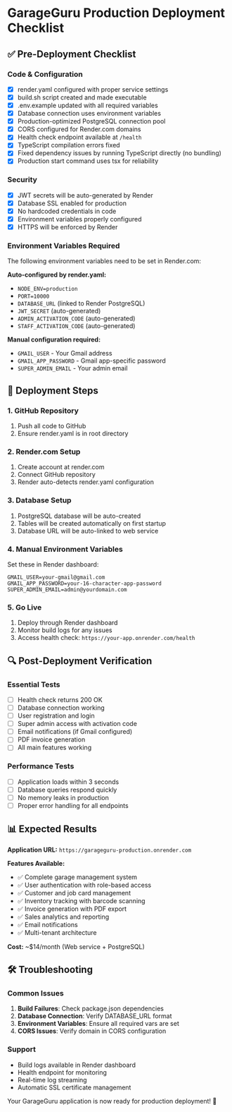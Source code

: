 # GarageGuru Production Deployment Checklist

## ✅ Pre-Deployment Checklist

### Code & Configuration
- [x] render.yaml configured with proper service settings
- [x] build.sh script created and made executable
- [x] .env.example updated with all required variables
- [x] Database connection uses environment variables
- [x] Production-optimized PostgreSQL connection pool
- [x] CORS configured for Render.com domains
- [x] Health check endpoint available at `/health`
- [x] TypeScript compilation errors fixed
- [x] Fixed dependency issues by running TypeScript directly (no bundling)
- [x] Production start command uses tsx for reliability

### Security
- [x] JWT secrets will be auto-generated by Render
- [x] Database SSL enabled for production
- [x] No hardcoded credentials in code
- [x] Environment variables properly configured
- [x] HTTPS will be enforced by Render

### Environment Variables Required
The following environment variables need to be set in Render.com:

**Auto-configured by render.yaml:**
- `NODE_ENV=production`
- `PORT=10000`
- `DATABASE_URL` (linked to Render PostgreSQL)
- `JWT_SECRET` (auto-generated)
- `ADMIN_ACTIVATION_CODE` (auto-generated)
- `STAFF_ACTIVATION_CODE` (auto-generated)

**Manual configuration required:**
- `GMAIL_USER` - Your Gmail address
- `GMAIL_APP_PASSWORD` - Gmail app-specific password
- `SUPER_ADMIN_EMAIL` - Your admin email

## 🚀 Deployment Steps

### 1. GitHub Repository
1. Push all code to GitHub
2. Ensure render.yaml is in root directory

### 2. Render.com Setup
1. Create account at render.com
2. Connect GitHub repository
3. Render auto-detects render.yaml configuration

### 3. Database Setup
1. PostgreSQL database will be auto-created
2. Tables will be created automatically on first startup
3. Database URL will be auto-linked to web service

### 4. Manual Environment Variables
Set these in Render dashboard:
```
GMAIL_USER=your-gmail@gmail.com
GMAIL_APP_PASSWORD=your-16-character-app-password
SUPER_ADMIN_EMAIL=admin@yourdomain.com
```

### 5. Go Live
1. Deploy through Render dashboard
2. Monitor build logs for any issues
3. Access health check: `https://your-app.onrender.com/health`

## 🔍 Post-Deployment Verification

### Essential Tests
- [ ] Health check returns 200 OK
- [ ] Database connection working
- [ ] User registration and login
- [ ] Super admin access with activation code
- [ ] Email notifications (if Gmail configured)
- [ ] PDF invoice generation
- [ ] All main features working

### Performance Tests
- [ ] Application loads within 3 seconds
- [ ] Database queries respond quickly
- [ ] No memory leaks in production
- [ ] Proper error handling for all endpoints

## 📊 Expected Results

**Application URL:** `https://garageguru-production.onrender.com`

**Features Available:**
- ✅ Complete garage management system
- ✅ User authentication with role-based access
- ✅ Customer and job card management
- ✅ Inventory tracking with barcode scanning
- ✅ Invoice generation with PDF export
- ✅ Sales analytics and reporting
- ✅ Email notifications
- ✅ Multi-tenant architecture

**Cost:** ~$14/month (Web service + PostgreSQL)

## 🛠️ Troubleshooting

### Common Issues
1. **Build Failures**: Check package.json dependencies
2. **Database Connection**: Verify DATABASE_URL format
3. **Environment Variables**: Ensure all required vars are set
4. **CORS Issues**: Verify domain in CORS configuration

### Support
- Build logs available in Render dashboard
- Health endpoint for monitoring
- Real-time log streaming
- Automatic SSL certificate management

Your GarageGuru application is now ready for production deployment! 🎉